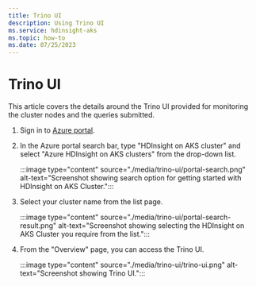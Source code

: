 ```yaml
---
title: Trino UI
description: Using Trino UI
ms.service: hdinsight-aks
ms.topic: how-to
ms.date: 07/25/2023
---
```


# Trino UI

This article covers the details around the Trino UI provided for monitoring the cluster nodes and the queries submitted.


1. Sign in to [Azure portal](https://portal.azure.com).
  
1. In the Azure portal search bar, type "HDInsight on AKS cluster" and select "Azure HDInsight on AKS clusters" from the drop-down list.
  
   :::image type="content" source="./media/trino-ui/portal-search.png" alt-text="Screenshot showing search option for getting started with HDInsight on AKS Cluster.":::
  
1. Select your cluster name from the list page.
  
   :::image type="content" source="./media/trino-ui/portal-search-result.png" alt-text="Screenshot showing selecting the HDInsight on AKS Cluster you require from the list.":::
   
1. From the "Overview" page, you can access the Trino UI.
    
    :::image type="content" source="./media/trino-ui/trino-ui.png" alt-text="Screenshot showing Trino UI.":::
